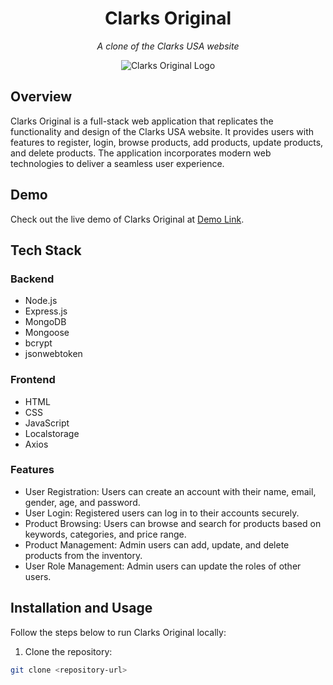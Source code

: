 <div align="center">
  <h1>Clarks Original</h1>
  <p><em>A clone of the Clarks USA website</em></p>
  <img src="https://clarks-original-logo.png" alt="Clarks Original Logo">
</div>

## Overview

Clarks Original is a full-stack web application that replicates the functionality and design of the Clarks USA website. It provides users with features to register, login, browse products, add products, update products, and delete products. The application incorporates modern web technologies to deliver a seamless user experience.

## Demo

Check out the live demo of Clarks Original at [Demo Link](https://frolicking-axolotl-b0d1a6.netlify.app/index.html).

## Tech Stack

### Backend
- Node.js
- Express.js
- MongoDB
- Mongoose
- bcrypt
- jsonwebtoken

### Frontend
- HTML
- CSS
- JavaScript
- Localstorage
- Axios

### Features
- User Registration: Users can create an account with their name, email, gender, age, and password.
- User Login: Registered users can log in to their accounts securely.
- Product Browsing: Users can browse and search for products based on keywords, categories, and price range.
- Product Management: Admin users can add, update, and delete products from the inventory.
- User Role Management: Admin users can update the roles of other users.

## Installation and Usage

Follow the steps below to run Clarks Original locally:

1. Clone the repository:
```bash
git clone <repository-url>
